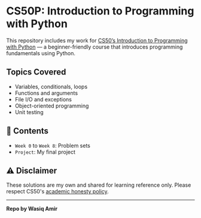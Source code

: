 # CS50P: Introduction to Programming with Python

This repository includes my work for [CS50’s Introduction to Programming with Python](https://cs50.harvard.edu/python/) — a beginner-friendly course that introduces programming fundamentals using Python.

## Topics Covered
- Variables, conditionals, loops
- Functions and arguments
- File I/O and exceptions
- Object-oriented programming
- Unit testing

## 📁 Contents
- `Week 0` to `Week 8`: Problem sets
- `Project`: My final project

## ⚠️ Disclaimer
These solutions are my own and shared for learning reference only. Please respect CS50's [academic honesty policy](https://cs50.harvard.edu/python/honesty/).

---

**Repo by Wasiq Amir**
